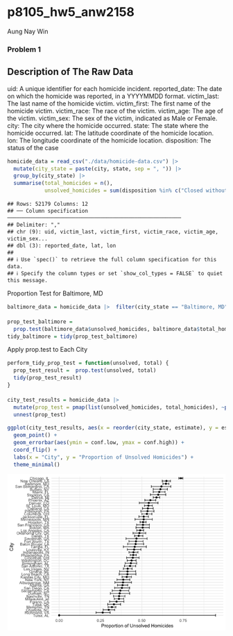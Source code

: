 p8105_hw5_anw2158
================
Aung Nay Win

### Problem 1

## Description of The Raw Data

uid: A unique identifier for each homicide incident. reported_date: The
date on which the homicide was reported, in a YYYYMMDD format.
victim_last: The last name of the homicide victim. victim_first: The
first name of the homicide victim. victim_race: The race of the victim.
victim_age: The age of the victim. victim_sex: The sex of the victim,
indicated as Male or Female. city: The city where the homicide occurred.
state: The state where the homicide occurred. lat: The latitude
coordinate of the homicide location. lon: The longitude coordinate of
the homicide location. disposition: The status of the case

``` r
homicide_data = read_csv("./data/homicide-data.csv") |> 
  mutate(city_state = paste(city, state, sep = ", ")) |> 
  group_by(city_state) |> 
  summarise(total_homicides = n(),
            unsolved_homicides = sum(disposition %in% c("Closed without arrest", "Open/No arrest")))
```

    ## Rows: 52179 Columns: 12
    ## ── Column specification ────────────────────────────────────────────────────────
    ## Delimiter: ","
    ## chr (9): uid, victim_last, victim_first, victim_race, victim_age, victim_sex...
    ## dbl (3): reported_date, lat, lon
    ## 
    ## ℹ Use `spec()` to retrieve the full column specification for this data.
    ## ℹ Specify the column types or set `show_col_types = FALSE` to quiet this message.

Proportion Test for Baltimore, MD

``` r
baltimore_data = homicide_data |>  filter(city_state == "Baltimore, MD")

prop_test_baltimore = 
  prop.test(baltimore_data$unsolved_homicides, baltimore_data$total_homicides)
tidy_baltimore = tidy(prop_test_baltimore)
```

Apply prop.test to Each City

``` r
perform_tidy_prop_test = function(unsolved, total) {
  prop_test_result =  prop.test(unsolved, total)
  tidy(prop_test_result)
}

city_test_results = homicide_data |> 
  mutate(prop_test = pmap(list(unsolved_homicides, total_homicides), ~perform_tidy_prop_test(..1, ..2))) |> 
  unnest(prop_test)
```

``` r
ggplot(city_test_results, aes(x = reorder(city_state, estimate), y = estimate)) +
  geom_point() +
  geom_errorbar(aes(ymin = conf.low, ymax = conf.high)) +
  coord_flip() +
  labs(x = "City", y = "Proportion of Unsolved Homicides") +
  theme_minimal()
```

![](p8105_hw5_anw2158_files/figure-gfm/unnamed-chunk-5-1.png)<!-- -->
